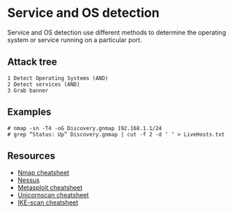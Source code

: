 # Service and OS detection

Service and OS detection use different methods to determine the operating system or service running on a particular port.

## Attack tree

```
1 Detect Operating Systems (AND)
2 Detect services (AND)
3 Grab banner
```

## Examples

```
# nmap -sn -T4 -oG Discovery.gnmap 192.168.1.1/24
# grep “Status: Up” Discovery.gnmap | cut -f 2 -d ‘ ‘ > LiveHosts.txt
```

## Resources

* [Nmap cheatsheet](https://github.com/tymyrddin/nest-egg/blob/main/cheatsheets/Nmap-cheatsheet.md)
* [Nessus](https://github.com/tymyrddin/nest-egg/blob/main/cheatsheets/Nessus-cheatsheet.md)
* [Metasploit cheatsheet](https://github.com/tymyrddin/nest-egg/blob/main/guides/Metasploit-cheatsheet.pdf)
* [Unicornscan cheatsheet](https://github.com/tymyrddin/nest-egg/blob/main/cheatsheets/Unicornscan-cheatsheet.md)
* [IKE-scan cheatsheet](https://github.com/tymyrddin/nest-egg/blob/main/cheatsheets/IKE-scan-cheatsheet.md)




